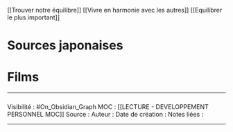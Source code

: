 

[[Trouver notre équilibre]]
[[Vivre en harmonie avec les autres]]
[[Equilibrer le plus important]]

# Sources japonaises
# Films

***
###
Visibilité : #On_Obsidian_Graph 
MOC :  [[LECTURE - DEVELOPPEMENT PERSONNEL MOC]]
Source :
Auteur : 
Date de création : 
Notes liées : 
***